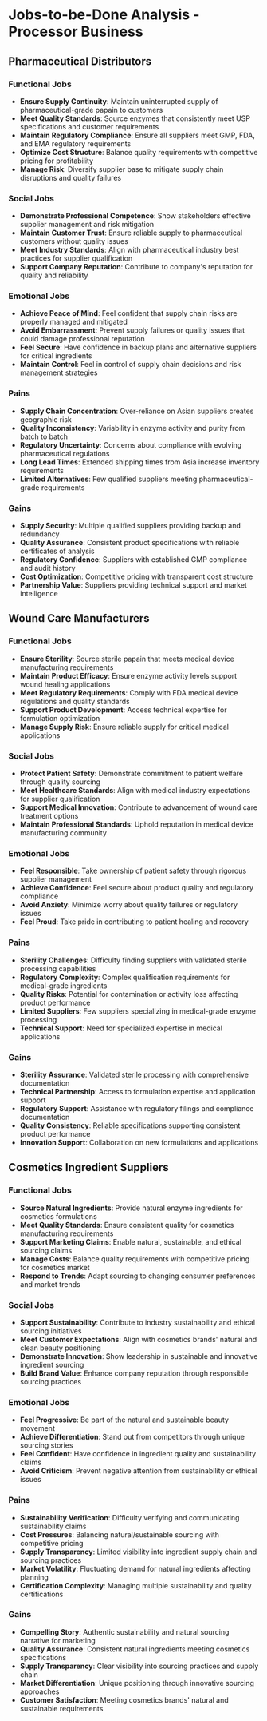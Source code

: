 # Jobs-to-be-Done Analysis - Processor Business

## Pharmaceutical Distributors

### Functional Jobs
- **Ensure Supply Continuity**: Maintain uninterrupted supply of pharmaceutical-grade papain to customers
- **Meet Quality Standards**: Source enzymes that consistently meet USP specifications and customer requirements
- **Maintain Regulatory Compliance**: Ensure all suppliers meet GMP, FDA, and EMA regulatory requirements
- **Optimize Cost Structure**: Balance quality requirements with competitive pricing for profitability
- **Manage Risk**: Diversify supplier base to mitigate supply chain disruptions and quality failures

### Social Jobs
- **Demonstrate Professional Competence**: Show stakeholders effective supplier management and risk mitigation
- **Maintain Customer Trust**: Ensure reliable supply to pharmaceutical customers without quality issues
- **Meet Industry Standards**: Align with pharmaceutical industry best practices for supplier qualification
- **Support Company Reputation**: Contribute to company's reputation for quality and reliability

### Emotional Jobs
- **Achieve Peace of Mind**: Feel confident that supply chain risks are properly managed and mitigated
- **Avoid Embarrassment**: Prevent supply failures or quality issues that could damage professional reputation
- **Feel Secure**: Have confidence in backup plans and alternative suppliers for critical ingredients
- **Maintain Control**: Feel in control of supply chain decisions and risk management strategies

### Pains
- **Supply Chain Concentration**: Over-reliance on Asian suppliers creates geographic risk
- **Quality Inconsistency**: Variability in enzyme activity and purity from batch to batch
- **Regulatory Uncertainty**: Concerns about compliance with evolving pharmaceutical regulations
- **Long Lead Times**: Extended shipping times from Asia increase inventory requirements
- **Limited Alternatives**: Few qualified suppliers meeting pharmaceutical-grade requirements

### Gains
- **Supply Security**: Multiple qualified suppliers providing backup and redundancy
- **Quality Assurance**: Consistent product specifications with reliable certificates of analysis
- **Regulatory Confidence**: Suppliers with established GMP compliance and audit history
- **Cost Optimization**: Competitive pricing with transparent cost structure
- **Partnership Value**: Suppliers providing technical support and market intelligence

## Wound Care Manufacturers

### Functional Jobs
- **Ensure Sterility**: Source sterile papain that meets medical device manufacturing requirements
- **Maintain Product Efficacy**: Ensure enzyme activity levels support wound healing applications
- **Meet Regulatory Requirements**: Comply with FDA medical device regulations and quality standards
- **Support Product Development**: Access technical expertise for formulation optimization
- **Manage Supply Risk**: Ensure reliable supply for critical medical applications

### Social Jobs
- **Protect Patient Safety**: Demonstrate commitment to patient welfare through quality sourcing
- **Meet Healthcare Standards**: Align with medical industry expectations for supplier qualification
- **Support Medical Innovation**: Contribute to advancement of wound care treatment options
- **Maintain Professional Standards**: Uphold reputation in medical device manufacturing community

### Emotional Jobs
- **Feel Responsible**: Take ownership of patient safety through rigorous supplier management
- **Achieve Confidence**: Feel secure about product quality and regulatory compliance
- **Avoid Anxiety**: Minimize worry about quality failures or regulatory issues
- **Feel Proud**: Take pride in contributing to patient healing and recovery

### Pains
- **Sterility Challenges**: Difficulty finding suppliers with validated sterile processing capabilities
- **Regulatory Complexity**: Complex qualification requirements for medical-grade ingredients
- **Quality Risks**: Potential for contamination or activity loss affecting product performance
- **Limited Suppliers**: Few suppliers specializing in medical-grade enzyme processing
- **Technical Support**: Need for specialized expertise in medical applications

### Gains
- **Sterility Assurance**: Validated sterile processing with comprehensive documentation
- **Technical Partnership**: Access to formulation expertise and application support
- **Regulatory Support**: Assistance with regulatory filings and compliance documentation
- **Quality Consistency**: Reliable specifications supporting consistent product performance
- **Innovation Support**: Collaboration on new formulations and applications

## Cosmetics Ingredient Suppliers

### Functional Jobs
- **Source Natural Ingredients**: Provide natural enzyme ingredients for cosmetics formulations
- **Meet Quality Standards**: Ensure consistent quality for cosmetics manufacturing requirements
- **Support Marketing Claims**: Enable natural, sustainable, and ethical sourcing claims
- **Manage Costs**: Balance quality requirements with competitive pricing for cosmetics market
- **Respond to Trends**: Adapt sourcing to changing consumer preferences and market trends

### Social Jobs
- **Support Sustainability**: Contribute to industry sustainability and ethical sourcing initiatives
- **Meet Customer Expectations**: Align with cosmetics brands' natural and clean beauty positioning
- **Demonstrate Innovation**: Show leadership in sustainable and innovative ingredient sourcing
- **Build Brand Value**: Enhance company reputation through responsible sourcing practices

### Emotional Jobs
- **Feel Progressive**: Be part of the natural and sustainable beauty movement
- **Achieve Differentiation**: Stand out from competitors through unique sourcing stories
- **Feel Confident**: Have confidence in ingredient quality and sustainability claims
- **Avoid Criticism**: Prevent negative attention from sustainability or ethical issues

### Pains
- **Sustainability Verification**: Difficulty verifying and communicating sustainability claims
- **Cost Pressures**: Balancing natural/sustainable sourcing with competitive pricing
- **Supply Transparency**: Limited visibility into ingredient supply chain and sourcing practices
- **Market Volatility**: Fluctuating demand for natural ingredients affecting planning
- **Certification Complexity**: Managing multiple sustainability and quality certifications

### Gains
- **Compelling Story**: Authentic sustainability and natural sourcing narrative for marketing
- **Quality Assurance**: Consistent natural ingredients meeting cosmetics specifications
- **Supply Transparency**: Clear visibility into sourcing practices and supply chain
- **Market Differentiation**: Unique positioning through innovative sourcing approaches
- **Customer Satisfaction**: Meeting cosmetics brands' natural and sustainable requirements
